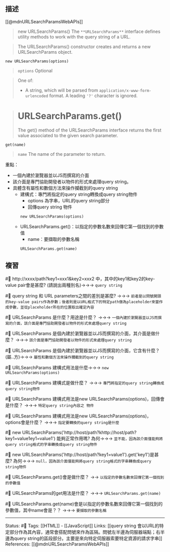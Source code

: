## 描述



[[@mdnURLSearchParamsWebAPIs]]
> new URLSearchParams()
> The `**URLSearchParams**` interface defines utility methods to work with the query string of a URL.


> The URLSearchParams() constructor creates and returns a new URLSearchParams object.
```
new URLSearchParams(options)
```

> `options` Optional

> One of:
> -   A string, which will be parsed from `application/x-www-form-urlencoded` format. A leading `'?'` character is ignored.

> # URLSearchParams.get()
> The get() method of the URLSearchParams interface returns the first value associated to the given search parameter.


```
get(name)
```
> `name`
> The name of the parameter to return.

重點：
- 一個內建於瀏覽器並以JS而撰寫的介面
- 該介面是專門協助開發者以物件的形式來處理query string。
- 具體含有屬性和數個方法來操作攔截到的query string
	- 建構式：專門將指定的query string轉換成query string物件
		- options 為字串，URL的query string部分
		- 回傳query string 物件
		```
		new URLSearchParams(options)
	   ```
	- URLSearchParams.get()：以指定的參數名數來回傳它第一個找到的參數值
		- name：要擷取的參數名稱
		```
	  URLSearchParams.get(name)
	   ```

## 複習


#🧠 http://xxxx/path?key1=xxx1&key2=xxx2 中，其中的key1和key2的key-value pair會是甚麼? (請說出兩種別名)->->-> `query string`
<!--SR:!2023-09-23,23,250-->

#🧠 query string 和 URL parameters之間的差別是甚麼? ->->-> `前者是以問號開頭的key-value pairs作為參數；後者則是以URL格式下的特定path做為placeholder來當作成參數，並從placeholder所在的位置取出確定內容`
<!--SR:!2023-10-02,20,230-->

#🧠 URLSearchParams 是什麼？用途是什麼？ ->->-> `一個內建於瀏覽器並以JS而撰寫的介面，該介面是專門協助開發者以物件的形式來處理query string`
<!--SR:!2023-09-27,17,248-->


#🧠 URLSearchParams 是個內建於瀏覽器並以JS而撰寫的介面，其介面是做什麼？ ->->-> `該介面是專門協助開發者以物件的形式來處理query string`
<!--SR:!2023-09-22,14,248-->


#🧠 URLSearchParams 是個內建於瀏覽器並以JS而撰寫的介面，它含有什麼？(屬..方)->->-> `屬性和數個方法來操作攔截到的query string`
<!--SR:!2023-11-21,82,230-->

#🧠  URLSearchParams 建構式用法是什麼->->-> `new URLSearchParams(options)`
<!--SR:!2023-09-27,17,248-->


#🧠 URLSearchParams 建構式是做什麼？ ->->-> `專門將指定的query string轉換成query string物件`
<!--SR:!2023-09-22,14,248-->


#🧠 URLSearchParams 建構式用法是new URLSearchParams(options)，回傳會是什麼？ ->->-> `特定query string內容之 物件`
<!--SR:!2023-09-26,16,248-->


#🧠 URLSearchParams 建構式用法是new URLSearchParams(options)，options會是什麼？ ->->-> `指定要轉換的query string是什麼`
<!--SR:!2023-09-25,15,248-->

#🧠 new URLSearchParams('http://host/path?khttp://host/path?key1=value1ey1=value1') 能夠正常作用嗎? 為何->->-> `並不能，因為該介面僅能夠將query string格式的字串轉換成query string物件`
<!--SR:!2023-09-26,16,246-->

#🧠 new URLSearchParams('http://host/path?key1=value1').get('key1')是甚麼? 為何->->-> `null，因為該介面僅能夠將query string格式的字串轉換成query string物件`
<!--SR:!2023-09-29,19,246-->


#🧠 URLSearchParams.get()會是做什麼？ ->-> `以指定的參數名數來回傳它第一個找到的參數值`

#🧠 URLSearchParams的get用法是什麼？ ->->-> `URLSearchParams.get(name)`
<!--SR:!2023-11-08,83,230-->


#🧠 URLSearchParams.get(name)會是以指定的參數名數來回傳它第一個找到的參數值，其中name會是？？ ->->-> `要擷取的參數名稱`
<!--SR:!2023-09-19,189,250-->



---
Status: #🌱 
Tags: 
[[HTML]] - [[JavaScript]]
Links:
[[query string 會以URL的特定部分作為其內容，通常會搭配問號來作為區隔。問號左半邊為伺服器端點；右半邊為query string的區段部分。主要是來向特定伺服器索要特定資源的請求字串]]
References:
[[@mdnURLSearchParamsWebAPIs]]